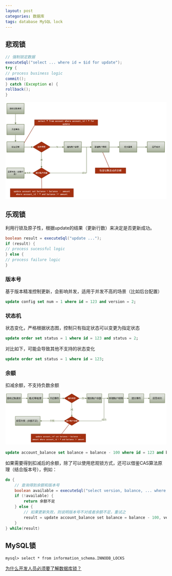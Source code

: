 ```yaml
---
layout: post
categories: 数据库
tags: database MySQL lock
---
```


## 悲观锁

```java
// 强制锁定数据
executeSql("select ... where id = $id for update");
try {
// process business logic
commit();
} catch (Exception e) {
rollback();
}
```

![accounting lock](/images/accounting-lock.png)

## 乐观锁

利用行锁及原子性，根据update的结果（更新行数）来决定是否更新成功。

```java
boolean result = executeSql("update ...");
if (result) {
// process sucessful logic
} else {
// process failure logic
}
```

### 版本号

基于版本精准控制更新，会影响并发，适用于并发不高的场景（比如后台配置）

```sql
update config set num = 1 where id = 123 and version = 2;
```

### 状态机

状态变化，严格根据状态图，控制只有指定状态可以变更为指定状态

```sql
update order set status = 1 where id = 123 and status = 2;
```

对比如下，可能会导致其他不支持的状态变化

```sql
update order set status = 1 where id = 123;
```

### 余额

扣减余额，不支持负数余额

![accounting no lock](/images/accounting-no-lock.png)

```sql
update account_balance set balance = balance - 100 where id = 123 and balance >= 100;
```

如果需要得到扣减后的余额，除了可以使用悲观锁方式，还可以借鉴CAS算法原理（结合版本号），例如：

```java
do {
    // 查询得到余额和版本号
    boolean available = executeSql("select version, balance, ... where id = $id and balance >= 100");
    if (!available) {
        return 余额不足
    } else {
        // 如果更新失败，则说明版本号不对或者余额不足，重试之
        result = update account_balance set balance = balance - 100, version = version + 1 where id = 123 and version = $version and balance >= 100";
    }
} while(result)
```

## MySQL锁

```mysql
mysql> select * from information_schema.INNODB_LOCKS
```



[为什么开发人员必须要了解数据库锁？](https://github.com/javagrowing/JGrowing/blob/master/%E8%AE%A1%E7%AE%97%E6%9C%BA%E5%9F%BA%E7%A1%80/%E6%95%B0%E6%8D%AE%E5%BA%93/mysql/%E4%B8%BA%E4%BB%80%E4%B9%88%E5%BC%80%E5%8F%91%E4%BA%BA%E5%91%98%E5%BF%85%E9%A1%BB%E8%A6%81%E4%BA%86%E8%A7%A3%E6%95%B0%E6%8D%AE%E5%BA%93%E9%94%81%EF%BC%9F.md)